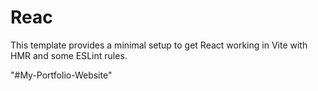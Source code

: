 # Reac

This template provides a minimal setup to get React working in Vite with HMR and some ESLint rules.

"#My-Portfolio-Website"
